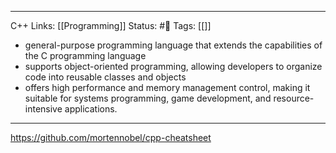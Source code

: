 ___
C++
Links: [[Programming]]
Status: #🌱 
Tags: [[]]

<!--- Created on: 2023.08.28, 19:11 --->

- general-purpose programming language that extends the capabilities of the C programming language
- supports object-oriented programming, allowing developers to organize code into reusable classes and objects
- offers high performance and memory management control, making it suitable for systems programming, game development, and resource-intensive applications.
___

https://github.com/mortennobel/cpp-cheatsheet
